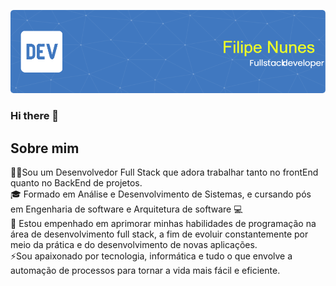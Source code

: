 <!--
**Filipe-Nunes-Silva/Filipe-Nunes-Silva** is a ✨ _special_ ✨ repository because its `README.md` (this file) appears on your GitHub profile.

Here are some ideas to get you started:

- 🔭 I’m currently working on ...
- 🌱 I’m currently learning ...
- 👯 I’m looking to collaborate on ...
- 🤔 I’m looking for help with ...
- 💬 Ask me about ...
- 📫 How to reach me: ...
- 😄 Pronouns: ...
-  Fun fact: ...
-->
![Banner](https://github.com/Filipe-Nunes-Silva/Filipe-Nunes-Silva/blob/main/Header-Blue.png)
### Hi there 👋
## Sobre mim 

👩‍🎓Sou um Desenvolvedor Full Stack que adora trabalhar tanto no frontEnd quanto no BackEnd de projetos.  
🎓 Formado em Análise e Desenvolvimento de Sistemas, e cursando pós em Engenharia de software e Arquitetura de software 💻  
🎯 Estou empenhado em aprimorar minhas habilidades de programação na área de desenvolvimento full stack, a fim de evoluir constantemente por meio da prática e do desenvolvimento de novas aplicações.  
⚡Sou apaixonado por tecnologia, informática e tudo o que envolve a automação de processos para tornar a vida mais fácil e eficiente.  

<!--
## Controle de versão e ferramentas de desenvolvimento  

![](https://camo.githubusercontent.com/247482f492e6ae85ac3ff395730acfdf85d3b98198096e772da9fb315de1f484/68747470733a2f2f696d672e736869656c64732e696f2f62616467652f4769742d4630353033323f7374796c653d666c6174266c6f676f3d676974266c6f676f436f6c6f723d7768697465)
![](https://camo.githubusercontent.com/dc72fe73865526f2b304a96f878f8aa8ee311bf06f498175db3179e35d1e2c71/68747470733a2f2f696d672e736869656c64732e696f2f62616467652f4769744875622d3130303030303f7374796c653d666c6174266c6f676f3d676974687562266c6f676f436f6c6f723d7768697465)
![](https://camo.githubusercontent.com/bb81dd67428abb250f8b578e8e2580726a4f5c5335450dcff1296add2bcb52c3/68747470733a2f2f696d672e736869656c64732e696f2f62616467652f56697375616c5f53747564696f5f436f64652d3030373844343f7374796c653d666c6174266c6f676f3d76697375616c25323073747564696f253230636f6465266c6f676f436f6c6f723d7768697465)  
## Front End Skills  

![](https://camo.githubusercontent.com/1552d2596cea2d6a701b5df74c7fecfd7e3af38daf3de396c40dee419139a266/68747470733a2f2f696d672e736869656c64732e696f2f62616467652f48544d4c352d4533344632363f7374796c653d666c6174266c6f676f3d68746d6c35266c6f676f436f6c6f723d7768697465)
![](https://camo.githubusercontent.com/aa89e8c48bfb66401e4886a979b805fd74e45f50540efe10a90c76c3d96e2488/68747470733a2f2f696d672e736869656c64732e696f2f62616467652f435353332d3135373242363f7374796c653d666c6174266c6f676f3d63737333266c6f676f436f6c6f723d7768697465)
![](https://camo.githubusercontent.com/0734b6e3e51fd74ee64632164fe978eeaa0fdc4c3bc8d05b7d47e03c4d8a3203/68747470733a2f2f696d672e736869656c64732e696f2f62616467652f4a6176615363726970742d4637444631453f7374796c653d666c6174266c6f676f3d6a617661736372697074266c6f676f436f6c6f723d626c61636b)
![](https://camo.githubusercontent.com/a7b6a069b450cce21b831c61287ef944c6b21d0b800b0f4607b48dbd75850974/68747470733a2f2f696d672e736869656c64732e696f2f62616467652f547970655363726970742d3030374143433f7374796c653d666c6174266c6f676f3d74797065736372697074266c6f676f436f6c6f723d7768697465)
![](https://camo.githubusercontent.com/56aab3358b65b833e1b28884d7b02701cc3fc26bef444143784a956e8bdf862a/68747470733a2f2f696d672e736869656c64732e696f2f62616467652f52656163742d3238326333343f7374796c653d666c6174266c6f676f3d7265616374266c6f676f436f6c6f723d363144414642) 
![](https://img.shields.io/badge/MaterialUI-darkblue)  

## Back End Skills 

![](https://camo.githubusercontent.com/a7b6a069b450cce21b831c61287ef944c6b21d0b800b0f4607b48dbd75850974/68747470733a2f2f696d672e736869656c64732e696f2f62616467652f547970655363726970742d3030374143433f7374796c653d666c6174266c6f676f3d74797065736372697074266c6f676f436f6c6f723d7768697465)
![](https://camo.githubusercontent.com/e94d5356dbffad915213783a815cfefb9fdf394b5e2f442732893fe0a6dccf26/68747470733a2f2f696d672e736869656c64732e696f2f62616467652f4e6f64652e6a732d3433383533443f7374796c653d666c6174266c6f676f3d6e6f64652e6a73266c6f676f436f6c6f723d7768697465)
![](https://camo.githubusercontent.com/b48142d3b9edd7c6fa756361fd524c1a445bd249ed0eda13da2e3b7c3d39e92e/68747470733a2f2f696d672e736869656c64732e696f2f62616467652f457870726573732e6a732d2532333430346435392e7376673f7374796c653d666c6174266c6f676f3d65787072657373266c6f676f436f6c6f723d253233363144414642)
![](https://camo.githubusercontent.com/9b45f627e6522dd8892d4ac73f192964be07831b04ffa56e8a184c475f74bf85/68747470733a2f2f696d672e736869656c64732e696f2f62616467652f4d6f6e676f44422d626c61636b3f7374796c653d666c6174266c6f676f3d6d6f6e676f6462266c6f676f436f6c6f723d346462333364)
![](https://camo.githubusercontent.com/23e206c3cb487a480bafd2cccc35a4a52270fc0dad6d3126ab1758683426d173/68747470733a2f2f696d672e736869656c64732e696f2f62616467652f506f737467726553514c2d3331363139323f7374796c653d666c6174266c6f676f3d706f737467726573716c266c6f676f436f6c6f723d7768697465)
![](https://camo.githubusercontent.com/d1e984541af4b4549ec06c2699953df8bfbfc971c0baa996e46547e7c33786e5/68747470733a2f2f696d672e736869656c64732e696f2f62616467652f4d6172696144422d3030333534353f7374796c653d666c6174266c6f676f3d6d617269616462266c6f676f436f6c6f723d7768697465)
![](https://img.shields.io/badge/ORM-Sequelizer-blue)
![](https://img.shields.io/badge/Mysql-darkblue)
![](https://img.shields.io/badge/ORM-Prisma.io-pink)
![](https://img.shields.io/badge/ODM-Mongoose-green)

## Ferramentas e Outros

![](https://camo.githubusercontent.com/b152bfaf72055cdec5b9bfe86e89b49bb10ef49ec096e3b8d370698d42f5b9e7/68747470733a2f2f696d672e736869656c64732e696f2f62616467652f506f73746d616e2d4646364333373f7374796c653d666c6174266c6f676f3d706f73746d616e266c6f676f436f6c6f723d7768697465)
![](https://camo.githubusercontent.com/6cf56c7da342d4c96179f2eb8dd54669537a158356ebff2e7ebd2fe91aa53146/68747470733a2f2f696d672e736869656c64732e696f2f62616467652f496e736f6d6e69612d626c61636b3f7374796c653d666c6174266c6f676f3d696e736f6d6e6961266c6f676f436f6c6f723d353834394245)
![](https://img.shields.io/badge/API-RESTful-green)   

## Contato

[![Linkedin](https://camo.githubusercontent.com/fe90888cd46c1bc093082b292d633cbf0c7c43856f12d9470991005efeb26bc4/68747470733a2f2f696d672e736869656c64732e696f2f62616467652f4c696e6b6564496e2d3030373742353f7374796c653d666c6174266c6f676f3d6c696e6b6564696e266c6f676f436f6c6f723d7768697465)](https://www.linkedin.com/in/filipenunessilva/)
[![Hotmail](https://camo.githubusercontent.com/79292d3736cce0c7d743a9edc0bafd75da633cdc8b58797329fc9c3f56f9887b/68747470733a2f2f696d672e736869656c64732e696f2f62616467652f476d61696c2d4431343833363f7374796c653d666c6174266c6f676f3d676d61696c266c6f676f436f6c6f723d7768697465)](mailto:fn9980@gmail.com)
[![Hotmail](https://img.shields.io/badge/Hotmail-yellow)](mailto:felip_nunes@hotmail.com) -->

